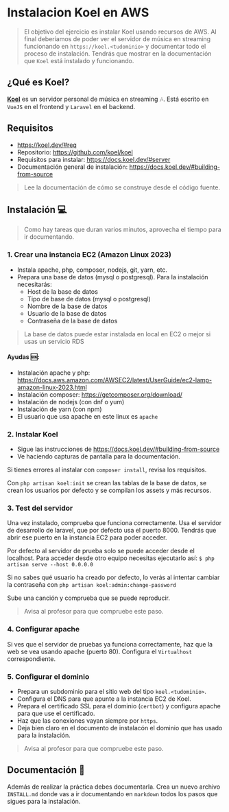# Instalacion Koel en AWS

> El objetivo del ejercicio es instalar Koel usando recursos de AWS. Al final deberíamos de poder ver el servidor de música en streaming funcionando en `https://koel.<tudominio>` y documentar todo el proceso de instalación. 
> Tendrás que mostrar en la documentación que `Koel` está instalado y funcionando. 

## ¿Qué es Koel?

[**Koel**](https://koel.dev/) es un servidor personal de música en streaming 🎶. Está escrito en `VueJS` en el frontend y `Laravel` en el backend.  

## Requisitos
* https://koel.dev/#req
* Repositorio: https://github.com/koel/koel
* Requisitos para instalar: https://docs.koel.dev/#server
* Documentación general de instalación: https://docs.koel.dev/#building-from-source

> Lee la documentación de cómo se construye desde el código fuente. 

## Instalación 💻

> Como hay tareas que duran varios minutos, aprovecha el tiempo para ir documentando.

### 1. Crear una instancia EC2 (Amazon Linux 2023)
* Instala apache, php, composer, nodejs, git, yarn, etc.
* Prepara una base de datos (mysql o postgresql). Para la instalación necesitarás:
    * Host de la base de datos
    * Tipo de base de datos (mysql o postgresql)
    * Nombre de la base de datos
    * Usuario de la base de datos
    * Contraseña de la base de datos
> La base de datos puede estar instalada en local en EC2 o mejor si usas un servicio RDS

#### Ayudas 🆘:
* Instalación apache y php: https://docs.aws.amazon.com/AWSEC2/latest/UserGuide/ec2-lamp-amazon-linux-2023.html
* Instalación composer: https://getcomposer.org/download/
* Instalación de nodejs (con dnf o yum)
* Instalación de yarn (con npm)
* El usuario que usa apache en este linux es `apache`

### 2. Instalar Koel
* Sigue las instrucciones de https://docs.koel.dev/#building-from-source
* Ve haciendo capturas de pantalla para la documentación. 

Si tienes errores al instalar con `composer install`, revisa los requisitos.

Con `php artisan koel:init` se crean las tablas de la base de datos, se crean los usuarios por defecto y se compilan los assets y más recursos.

### 3. Test del servidor
Una vez instalado, comprueba que funciona correctamente. Usa el servidor de desarrollo de laravel, que por defecto usa el puerto 8000. Tendrás que abrir ese puerto en la instancia EC2 para poder acceder. 

Por defecto al servidor de prueba solo se puede acceder desde el localhost. Para acceder desde otro equipo necesitas ejecutarlo así:
`$ php artisan serve --host 0.0.0.0`

Si no sabes qué usuario ha creado por defecto, lo verás al intentar cambiar la contraseña con `php artisan koel:admin:change-password`

Sube una canción y comprueba que se puede reproducir.

> Avisa al profesor para que compruebe este paso.

### 4. Configurar apache

Si ves que el servidor de pruebas ya funciona correctamente, haz que la web se vea usando apache (puerto 80). Configura el `Virtualhost` correspondiente.

### 5. Configurar el dominio

* Prepara un subdominio para el sitio web del tipo `koel.<tudominio>`. 
* Configura el DNS para que apunte a la instancia EC2 de Koel.
* Prepara el certificado SSL para el dominio (`certbot`) y configura apache para que use el certificado.
* Haz que las conexiones vayan siempre por `https`. 
* Deja bien claro en el documento de instalacón el dominio que has usado para la instalación.

> Avisa al profesor para que compruebe este paso.

## Documentación 📄
Además de realizar la práctica debes documentarla. Crea un nuevo archivo `INSTALL.md` donde vas a ir documentando en `markdown` todos los pasos que sigues para la instalación. 


